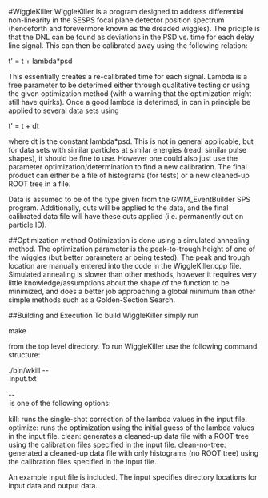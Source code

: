 #WiggleKiller
WiggleKiller is a program designed to address differential non-linearity in the SESPS focal plane detector position spectrum (henceforth and forevermore known as the dreaded wiggles). The priciple is that the DNL can be found as
deviations in the PSD vs. time for each delay line signal. This can then be calibrated away using the following relation:

t' = t + lambda*psd

This essentially creates a re-calibrated time for each signal. Lambda is a free parameter to be deterimed either through qualitative testing or using the given optimization method (with a warning that the optimization might still
have quirks). Once a good lambda is deterimed, in can in principle be applied to several data sets using 

t' = t + dt

where dt is the constant lambda*psd. This is not in general applicable, but for data sets with similar particles at similar energies (read: similar pulse shapes), it should be fine to use. However one could also just use the parameter
optimization/determination to find a new calibration. The final product can either be a file of histograms (for tests) or a new cleaned-up ROOT tree in a file.

Data is assumed to be of the type given from the GWM_EventBuilder SPS program. Additionally, cuts will be applied to the data, and the final calibrated data file will have these cuts applied (i.e. permanently cut on particle ID).  

##Optimization method
Optimization is done using a simulated annealing method. The optimization parameter is the peak-to-trough height of one of the wiggles (but better parameters ar being tested). The peak and trough location are manually entered into the
code in the WiggleKiller.cpp file. Simulated annealing is slower than other methods, however it requires very little knowledge/assumptions about the shape of the function to be minimized, and does a better job approaching a global
minimum than other simple methods such as a Golden-Section Search.


##Building and Execution
To build WiggleKiller simply run

make

from the top level directory. To run WiggleKiller use the following command structure:

./bin/wkill --<option> input.txt

--<option> is one of the following options:

kill: runs the single-shot correction of the lambda values in the input file. 
optimize: runs the optimization using the initial guess of the lambda values in the input file. 
clean: generates a cleaned-up data file with a ROOT tree using the calibration files specified in the input file.
clean-no-tree: generated a cleaned-up data file with only histograms (no ROOT tree) using the calibration files specified in the input file. 

An example input file is included. The input specifies directory locations for input data and output data.
